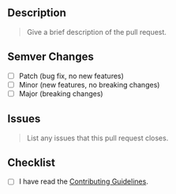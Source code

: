 ## Description

> Give a brief description of the pull request.

## Semver Changes

- [ ] Patch (bug fix, no new features)
- [ ] Minor (new features, no breaking changes)
- [ ] Major (breaking changes)

## Issues

> List any issues that this pull request closes.

## Checklist

- [ ] I have read the [Contributing Guidelines](../CONTRIBUTING.md).
